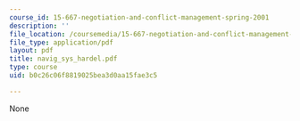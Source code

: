 ```yaml
---
course_id: 15-667-negotiation-and-conflict-management-spring-2001
description: ''
file_location: /coursemedia/15-667-negotiation-and-conflict-management-spring-2001/b0c26c06f8819025bea3d0aa15fae3c5_navig_sys_hardel.pdf
file_type: application/pdf
layout: pdf
title: navig_sys_hardel.pdf
type: course
uid: b0c26c06f8819025bea3d0aa15fae3c5

---
```

None
